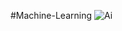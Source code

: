 #Machine-Learning
<img src="https://miro.medium.com/max/1400/1*c_fiB-YgbnMl6nntYGBMHQ.jpeg" alt="Ai">
